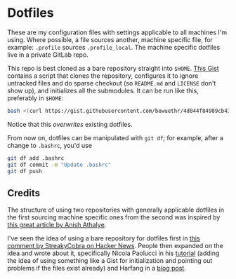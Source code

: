 # Dotfiles

These are my configuration files with settings applicable to all machines I'm
using. Where possible, a file sources another, machine specific file, for
example: `.profile` sources `.profile_local`. The machine specific dotfiles
live in a private GitLab repo.

This repo is best cloned as a bare repository straight into `$HOME`. [This
Gist][1] contains a script that clones the repository, configures it to ignore
untracked files and do sparse checkout (so `README.md` and `LICENSE` don't show
up), and initializes all the submodules. It can be run like this, preferably in
`$HOME`:

```sh
bash <(curl https://gist.githubusercontent.com/bewuethr/4d044f84989cb430a8b9c46dc4ea75c9/raw)
```

Notice that this *overwrites* existing dotfiles.

From now on, dotfiles can be manipulated with `git df`; for example, after a
change to `.bashrc`, you'd use

```sh
git df add .bashrc
git df commit -m "Update .bashrc"
git df push
```

## Credits

The structure of using two repositories with generally applicable dotfiles in
the first sourcing machine specific ones from the second was inspired by [this
great article by Anish Athalye][2].

I've seen the idea of using a bare repository for dotfiles first in [this
comment by StreakyCobra on Hacker News][3]. People then expanded on the idea
and wrote about it, specifically Nicola Paolucci in his [tutorial][4] (adding
the idea of using something like a Gist for initialization and pointing out
problems if the files exist already) and Harfang in a [blog post][5].

[1]: https://gist.github.com/bewuethr/4d044f84989cb430a8b9c46dc4ea75c9
[2]: http://www.anishathalye.com/2014/08/03/managing-your-dotfiles
[3]: https://news.ycombinator.com/item?id=11071754
[4]: https://www.atlassian.com/git/tutorials/dotfiles
[5]: https://harfangk.github.io/2016/09/18/manage-dotfiles-with-a-git-bare-repository.html
